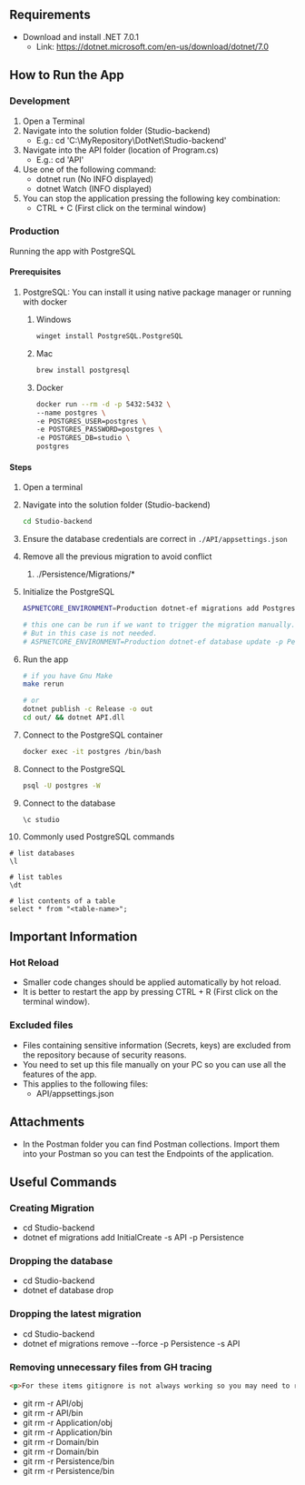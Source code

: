 ## Requirements

* Download and install .NET 7.0.1
  * Link: <https://dotnet.microsoft.com/en-us/download/dotnet/7.0>

## How to Run the App

### Development

1) Open a Terminal
2) Navigate into the solution folder (Studio-backend)
    * E.g.: cd 'C:\MyRepository\DotNet\Studio-backend'
3) Navigate into the API folder (location of Program.cs)
    * E.g.: cd 'API'
4) Use one of the following command:
    * dotnet run (No INFO displayed)
    * dotnet Watch (INFO displayed)
5) You can stop the application pressing the following key combination:
    * CTRL + C (First click on the terminal window)

### Production

Running the app with PostgreSQL

#### Prerequisites

1. PostgreSQL: You can install it using native package manager or running with docker
   1. Windows

      ```bash
      winget install PostgreSQL.PostgreSQL
      ```

   2. Mac

      ```bash
      brew install postgresql
      ```

   3. Docker

      ```bash
      docker run --rm -d -p 5432:5432 \
      --name postgres \
      -e POSTGRES_USER=postgres \
      -e POSTGRES_PASSWORD=postgres \
      -e POSTGRES_DB=studio \
      postgres
      ```

#### Steps

1. Open a terminal
2. Navigate into the solution folder (Studio-backend)

   ```bash
   cd Studio-backend
   ```

3. Ensure the database credentials are correct in `./API/appsettings.json`
4. Remove all the previous migration to avoid conflict
   1. ./Persistence/Migrations/*
5. Initialize the PostgreSQL

   ```bash
   ASPNETCORE_ENVIRONMENT=Production dotnet-ef migrations add PostgresInitial -p Persistence -s API

   # this one can be run if we want to trigger the migration manually.
   # But in this case is not needed.
   # ASPNETCORE_ENVIRONMENT=Production dotnet-ef database update -p Persistence -s API
   ```

6. Run the app

   ```bash
   # if you have Gnu Make
   make rerun

   # or 
   dotnet publish -c Release -o out
   cd out/ && dotnet API.dll
   ```

7. Connect to the PostgreSQL container

   ```bash
   docker exec -it postgres /bin/bash
   ```

8. Connect to the PostgreSQL

   ```bash
   psql -U postgres -W
   ```

9. Connect to the database

   ```postgresql
   \c studio
   ```

10. Commonly used PostgreSQL commands

   ```postgresql
   # list databases
   \l

   # list tables
   \dt

   # list contents of a table
   select * from "<table-name>";
   ```

## Important Information

### Hot Reload

* Smaller code changes should be applied automatically by hot reload.
* It is better to restart the app by pressing CTRL + R (First click on the terminal window).

### Excluded files

* Files containing sensitive information (Secrets, keys) are excluded from the repository because of security reasons.
* You need to set up this file manually on your PC so you can use all the features of the app.
* This applies to the following files:
  * API/appsettings.json

## Attachments

* In the Postman folder you can find Postman collections. Import them into your Postman so you can test the Endpoints of the application.

## Useful Commands

### Creating Migration

* cd Studio-backend
* dotnet ef migrations add InitialCreate -s API -p Persistence

### Dropping the database

* cd Studio-backend
* dotnet ef database drop

### Dropping the latest migration

* cd Studio-backend
* dotnet ef migrations remove --force -p Persistence -s API

### Removing unnecessary files from GH tracing

```html
<p>For these items gitignore is not always working so you may need to remove them manually from tracing.</p>
```

* git rm -r API/obj
* git rm -r API/bin
* git rm -r Application/obj
* git rm -r Application/bin
* git rm -r Domain/bin
* git rm -r Domain/bin
* git rm -r Persistence/bin
* git rm -r Persistence/bin
